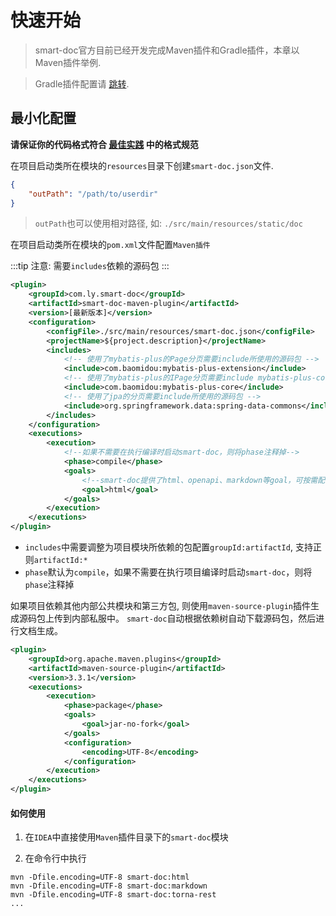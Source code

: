 # 快速开始

> smart-doc官方目前已经开发完成Maven插件和Gradle插件，本章以Maven插件举例.

> Gradle插件配置请 [跳转](plugins/gradle).


## 最小化配置
**请保证你的代码格式符合 [最佳实践](bestPractice) 中的格式规范**

在项目启动类所在模块的`resources`目录下创建`smart-doc.json`文件.
```json
{
    "outPath": "/path/to/userdir"
}

```
> `outPath`也可以使用相对路径, 如: `./src/main/resources/static/doc`


在项目启动类所在模块的`pom.xml`文件配置`Maven插件`

:::tip
注意: 需要`includes`依赖的源码包
:::

```xml
<plugin>
    <groupId>com.ly.smart-doc</groupId>
    <artifactId>smart-doc-maven-plugin</artifactId>
    <version>[最新版本]</version>
    <configuration> 
        <configFile>./src/main/resources/smart-doc.json</configFile>  
        <projectName>${project.description}</projectName>  
        <includes>  
            <!-- 使用了mybatis-plus的Page分页需要include所使用的源码包 -->
            <include>com.baomidou:mybatis-plus-extension</include>
            <!-- 使用了mybatis-plus的IPage分页需要include mybatis-plus-core-->
            <include>com.baomidou:mybatis-plus-core</include>
            <!-- 使用了jpa的分页需要include所使用的源码包 -->
            <include>org.springframework.data:spring-data-commons</include>             
        </includes> 
    </configuration>
    <executions>
        <execution>
            <!--如果不需要在执行编译时启动smart-doc，则将phase注释掉-->
            <phase>compile</phase>
            <goals>
                <!--smart-doc提供了html、openapi、markdown等goal，可按需配置-->
                <goal>html</goal>
            </goals>
        </execution>
    </executions>
</plugin>

```
- `includes`中需要调整为项目模块所依赖的包配置`groupId:artifactId`, 支持正则`artifactId:*`
- `phase`默认为`compile`，如果不需要在执行项目编译时启动`smart-doc`，则将`phase`注释掉


如果项目依赖其他内部公共模块和第三方包, 则使用`maven-source-plugin`插件生成源码包上传到内部私服中。
`smart-doc`自动根据依赖树自动下载源码包，然后进行文档生成。 
```xml
<plugin>
    <groupId>org.apache.maven.plugins</groupId>
    <artifactId>maven-source-plugin</artifactId>
    <version>3.3.1</version>
    <executions>
        <execution>
            <phase>package</phase>
            <goals>
                <goal>jar-no-fork</goal>
            </goals>
            <configuration>
                <encoding>UTF-8</encoding>
            </configuration>
        </execution>
    </executions>
</plugin>
```

#### 如何使用
1. 在`IDEA`中直接使用`Maven`插件目录下的`smart-doc`模块

2. 在命令行中执行
```shell
mvn -Dfile.encoding=UTF-8 smart-doc:html
mvn -Dfile.encoding=UTF-8 smart-doc:markdown
mvn -Dfile.encoding=UTF-8 smart-doc:torna-rest
...
```
